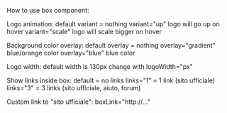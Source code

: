 How to use box component:

Logo animation:
  default variant = nothing
  variant="up" logo will go up on hover
  variant="scale" logo will scale bigger on hover

Background color overlay:
  default overlay = nothing
  overlay="gradient" blue/orange color
  overlay="blue" blue color

Logo width:
  default width is 130px
  change with logoWidth="px"


Show links inside box:
  default = no links
  links="1" = 1 link (sito ufficiale)
  links="3" = 3 links (sito ufficiale, aiuto, forum)

Custom link to "sito ufficiale":
  boxLink="http://..."